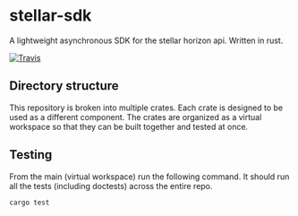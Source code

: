 # stellar-sdk
A lightweight asynchronous SDK for the stellar horizon api. Written in rust.

[![Travis](https://img.shields.io/travis/kbacha/stellar-sdk.svg)](https://travis-ci.org/kbacha/stellar-sdk)

## Directory structure

This repository is broken into multiple crates. Each crate is designed to be used
as a different component. The crates are organized as a virtual workspace so that
they can be built together and tested at once.

## Testing

From the main (virtual workspace) run the following command. It should run all the
tests (including doctests) across the entire repo.

```bash
cargo test
```
